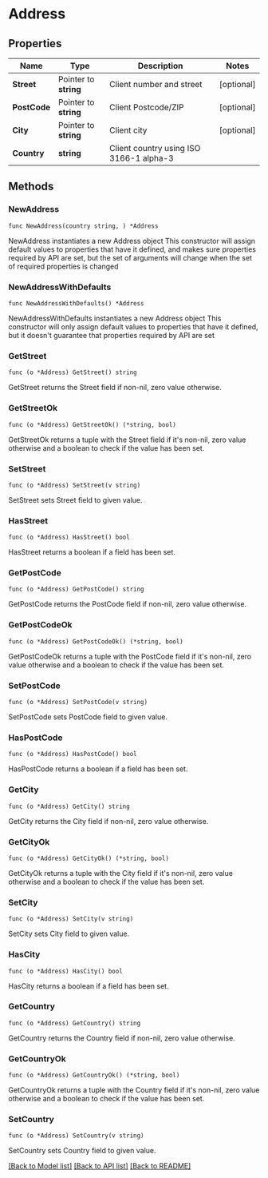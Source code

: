 # Address

## Properties

Name | Type | Description | Notes
------------ | ------------- | ------------- | -------------
**Street** | Pointer to **string** | Client number and street | [optional] 
**PostCode** | Pointer to **string** | Client Postcode/ZIP | [optional] 
**City** | Pointer to **string** | Client city | [optional] 
**Country** | **string** | Client country using ISO 3166-1 alpha-3 | 

## Methods

### NewAddress

`func NewAddress(country string, ) *Address`

NewAddress instantiates a new Address object
This constructor will assign default values to properties that have it defined,
and makes sure properties required by API are set, but the set of arguments
will change when the set of required properties is changed

### NewAddressWithDefaults

`func NewAddressWithDefaults() *Address`

NewAddressWithDefaults instantiates a new Address object
This constructor will only assign default values to properties that have it defined,
but it doesn't guarantee that properties required by API are set

### GetStreet

`func (o *Address) GetStreet() string`

GetStreet returns the Street field if non-nil, zero value otherwise.

### GetStreetOk

`func (o *Address) GetStreetOk() (*string, bool)`

GetStreetOk returns a tuple with the Street field if it's non-nil, zero value otherwise
and a boolean to check if the value has been set.

### SetStreet

`func (o *Address) SetStreet(v string)`

SetStreet sets Street field to given value.

### HasStreet

`func (o *Address) HasStreet() bool`

HasStreet returns a boolean if a field has been set.

### GetPostCode

`func (o *Address) GetPostCode() string`

GetPostCode returns the PostCode field if non-nil, zero value otherwise.

### GetPostCodeOk

`func (o *Address) GetPostCodeOk() (*string, bool)`

GetPostCodeOk returns a tuple with the PostCode field if it's non-nil, zero value otherwise
and a boolean to check if the value has been set.

### SetPostCode

`func (o *Address) SetPostCode(v string)`

SetPostCode sets PostCode field to given value.

### HasPostCode

`func (o *Address) HasPostCode() bool`

HasPostCode returns a boolean if a field has been set.

### GetCity

`func (o *Address) GetCity() string`

GetCity returns the City field if non-nil, zero value otherwise.

### GetCityOk

`func (o *Address) GetCityOk() (*string, bool)`

GetCityOk returns a tuple with the City field if it's non-nil, zero value otherwise
and a boolean to check if the value has been set.

### SetCity

`func (o *Address) SetCity(v string)`

SetCity sets City field to given value.

### HasCity

`func (o *Address) HasCity() bool`

HasCity returns a boolean if a field has been set.

### GetCountry

`func (o *Address) GetCountry() string`

GetCountry returns the Country field if non-nil, zero value otherwise.

### GetCountryOk

`func (o *Address) GetCountryOk() (*string, bool)`

GetCountryOk returns a tuple with the Country field if it's non-nil, zero value otherwise
and a boolean to check if the value has been set.

### SetCountry

`func (o *Address) SetCountry(v string)`

SetCountry sets Country field to given value.



[[Back to Model list]](../README.md#documentation-for-models) [[Back to API list]](../README.md#documentation-for-api-endpoints) [[Back to README]](../README.md)



